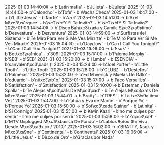 2025-01-03 14:40:00 -> b'Latin mafia' - b'Julieta' - b'Julieta'
2025-01-03 14:44:00 -> b'Caloncho' - b'Tofu' - b'Wacha Checa'
2025-01-03 14:47:00 -> b'Little Jesus' - b'Norte' - b'Azul'
2025-01-03 14:51:00 -> b'Axel M\xc3\xa1rquez' - b'\xc2\xbfY Si Te Invito?' - b'\xc2\xbfY Si Te Invito?'
2025-01-03 14:54:00 -> b'Disco Bah\xc3\xada y Camilo S\xc3\xa9ptimo' - b'Desventura' - b'Desventura'
2025-01-03 14:59:00 -> b'Surfistas del Sistema' - b'Te Miro Para Ver Si Me Ves Mirarte' - b'Te Miro Para Ver Si Me Ves Mirarte'
2025-01-03 15:04:00 -> b'Dayglow' - b'Can I Call You Tonight?' - b'Can I Call You Tonight?'
2025-01-03 15:09:00 -> b'Nsqk' - b'Bot\xc3\xa1nica' - b'309'
2025-01-03 15:17:00 -> b'Paloma Morphy' - b'SEB' - b'SEB'
2025-01-03 15:20:00 -> b'Humbe' - b'ESENCIA' - b'sanvalent\xc3\xadn:('
2025-01-03 15:24:00 -> b'Joel Porter' - b'Little Tooth' - b'Little Tooth'
2025-01-03 15:28:00 -> b'CLUBZ' - b'Destellos' - b'Palmeras'
2025-01-03 15:32:00 -> b'Ed Maverick y Muelas De Gallo' - b'eduardo' - b'ni\xc3\xb1o,'
2025-01-03 15:37:00 -> b'Paco Versailles' - b'Satisfaction' - b'Satisfaction'
2025-01-03 15:40:00 -> b'Esteman y Daniela Spalla' - b'Te Alejas M\xc3\xa1s De M\xc3\xad' - b'Te Alejas M\xc3\xa1s De M\xc3\xad'
2025-01-03 15:44:00 -> b'Bratty' - b'TRES' - b'La \xc3\x9altima Vez'
2025-01-03 15:47:00 -> b'Pahua y Eva de Marce' - b'Porque Yo' - b'Porque Yo'
2025-01-03 15:50:00 -> b'Sof\xc3\xada Stainer' - b'Latinita' - b'Si Conmigo'
2025-01-03 15:55:00 -> b'Kevin Kaarl' - b'no me culpes por sentir' - b'no me culpes por sentir'
2025-01-03 15:58:00 -> b'Zo\xc3\xa9' - b'MTV Unplugged M\xc3\xbasica De Fondo' - b'Labios Rotos (En Vivo Desde M\xc3\xa9xico / 2010)'
2025-01-03 16:02:00 -> b'BRATTY, Nsqk y M\xc3\xa9ne' - b'Continental' - b'Continental'
2025-01-03 16:06:00 -> b'Little Jesus' - b'Disco de Oro' - b'Gracias por Nada'
